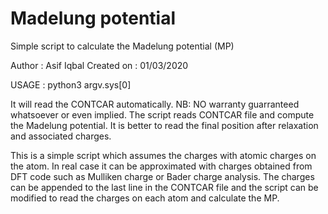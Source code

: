 # Madelung potential
Simple script to calculate the Madelung potential (MP)

Author			: Asif Iqbal
Created on	: 01/03/2020

USAGE				: python3 argv.sys[0] 

It will read the CONTCAR automatically.
NB: NO warranty guarranteed whatsoever or even implied. The script reads
CONTCAR file and compute the Madelung potential. 
It is better to read the final position after relaxation and associated charges.

This is a simple script which assumes the charges with atomic charges on the atom.
In real case it can be approximated with charges obtained from DFT code such as
Mulliken charge or Bader charge analysis. 
The charges can be appended to the last line in the CONTCAR file and the script 
can be modified to read the charges on each atom and calculate the MP.
